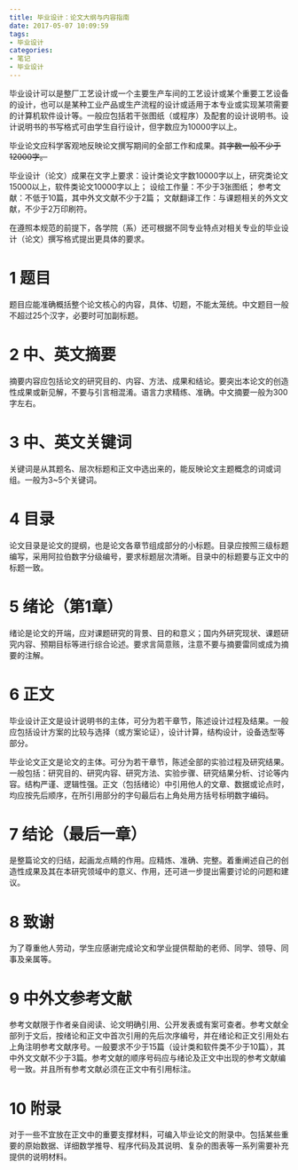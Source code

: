 ```yaml
---
title: 毕业设计：论文大纲与内容指南
date: 2017-05-07 10:09:59
tags:
- 毕业设计
categories:
- 笔记
- 毕业设计
---
```


毕业设计可以是整厂工艺设计或一个主要生产车间的工艺设计或某个重要工艺设备的设计，也可以是某种工业产品或生产流程的设计或适用于本专业或实现某项需要的计算机软件设计等。一般应包括若干张图纸（或程序）及配套的设计说明书。设计说明书的书写格式可由学生自行设计，但字数应为10000字以上。

毕业论文应科学客观地反映论文撰写期间的全部工作和成果。~~其字数一般不少于12000字。~~

毕业设计（论文）成果在文字上要求：设计类论文字数10000字以上，研究类论文15000以上，软件类论文10000字以上；
设绘工作量：不少于3张图纸；
参考文献：不低于10篇，其中外文文献不少于2篇；
文献翻译工作：与课题相关的外文文献，不少于2万印刷符。

在遵照本规范的前提下，各学院（系）还可根据不同专业特点对相关专业的毕业设计（论文）撰写格式提出更具体的要求。

# 1 题目

题目应能准确概括整个论文核心的内容，具体、切题，不能太笼统。中文题目一般不超过25个汉字，必要时可加副标题。

# 2 中、英文摘要

摘要内容应包括论文的研究目的、内容、方法、成果和结论。要突出本论文的创造性成果或新见解，不要与引言相混淆。语言力求精练、准确。中文摘要一般为300字左右。

# 3 中、英文关键词

关键词是从其题名、层次标题和正文中选出来的，能反映论文主题概念的词或词组。一般为3~5个关键词。

# 4 目录

论文目录是论文的提纲，也是论文各章节组成部分的小标题。目录应按照三级标题编写，采用阿拉伯数字分级编号，要求标题层次清晰。目录中的标题要与正文中的标题一致。

# 5 绪论（第1章）

绪论是论文的开端，应对课题研究的背景、目的和意义；国内外研究现状、课题研究内容、预期目标等进行综合论述。要求言简意赅，注意不要与摘要雷同或成为摘要的注解。<!--more-->

# 6 正文

毕业设计正文是设计说明书的主体，可分为若干章节，陈述设计过程及结果。一般应包括设计方案的比较与选择（或方案论证），设计计算，结构设计，设备选型等部分。

毕业论文正文是论文的主体。可分为若干章节，陈述全部的实验过程及研究结果。一般包括：研究目的、研究内容、研究方法、实验步骤、研究结果分析、讨论等内容。结构严谨、逻辑性强。正文（包括绪论）中引用他人的文章、数据或论点时，均应按先后顺序，在所引用部分的字句最后右上角处用方括号标明数字编码。

# 7 结论（最后一章）

是整篇论文的归结，起画龙点睛的作用。应精炼、准确、完整。着重阐述自己的创造性成果及其在本研究领域中的意义、作用，还可进一步提出需要讨论的问题和建议。

# 8 致谢

为了尊重他人劳动，学生应感谢完成论文和学业提供帮助的老师、同学、领导、同事及亲属等。

# 9 中外文参考文献

参考文献限于作者亲自阅读、论文明确引用、公开发表或有案可查者。参考文献全部列于文后，按绪论和正文中首次引用的先后次序编号，并在绪论和正文引用处右上角注明参考文献序号。一般要求不少于15篇（设计类和软件类不少于10篇），其中外文文献不少于3篇。参考文献的顺序号码应与绪论及正文中出现的参考文献编号一致。并且所有参考文献必须在正文中有引用标注。

# 10 附录

对于一些不宜放在正文中的重要支撑材料，可编入毕业论文的附录中。包括某些重要的原始数据、详细数学推导、程序代码及其说明、复杂的图表等一系列需要补充提供的说明材料。